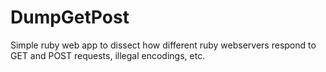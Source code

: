 # DumpGetPost

Simple ruby web app to dissect how different ruby webservers
respond to GET and POST requests, illegal encodings, etc.
